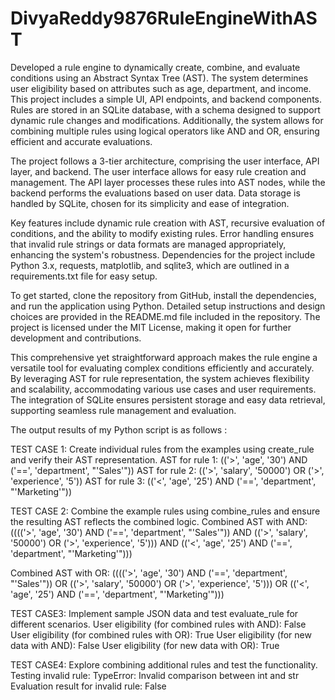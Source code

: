 # DivyaReddy9876RuleEngineWithAST
Developed a rule engine to dynamically create, combine, and evaluate conditions using an Abstract Syntax Tree (AST). The system determines user eligibility based on attributes such as age, department, and income. This project includes a simple UI, API endpoints, and backend components. Rules are stored in an SQLite database, with a schema designed to support dynamic rule changes and modifications. Additionally, the system allows for combining multiple rules using logical operators like AND and OR, ensuring efficient and accurate evaluations.

The project follows a 3-tier architecture, comprising the user interface, API layer, and backend. The user interface allows for easy rule creation and management. The API layer processes these rules into AST nodes, while the backend performs the evaluations based on user data. Data storage is handled by SQLite, chosen for its simplicity and ease of integration.

Key features include dynamic rule creation with AST, recursive evaluation of conditions, and the ability to modify existing rules. Error handling ensures that invalid rule strings or data formats are managed appropriately, enhancing the system's robustness. Dependencies for the project include Python 3.x, requests, matplotlib, and sqlite3, which are outlined in a requirements.txt file for easy setup.

To get started, clone the repository from GitHub, install the dependencies, and run the application using Python. Detailed setup instructions and design choices are provided in the README.md file included in the repository. The project is licensed under the MIT License, making it open for further development and contributions.

This comprehensive yet straightforward approach makes the rule engine a versatile tool for evaluating complex conditions efficiently and accurately. By leveraging AST for rule representation, the system achieves flexibility and scalability, accommodating various use cases and user requirements. The integration of SQLite ensures persistent storage and easy data retrieval, supporting seamless rule management and evaluation.


The output results of my Python script is as follows :

TEST CASE 1: Create individual rules from the examples using create_rule and verify their AST representation.
AST for rule 1: (('>', 'age', '30') AND ('==', 'department', "'Sales'"))
AST for rule 2: (('>', 'salary', '50000') OR ('>', 'experience', '5'))
AST for rule 3: (('<', 'age', '25') AND ('==', 'department', "'Marketing'"))

TEST CASE 2: Combine the example rules using combine_rules and ensure the resulting AST reflects the combined logic.
Combined AST with AND: (((('>', 'age', '30') AND ('==', 'department', "'Sales'")) AND (('>', 'salary', '50000') OR ('>', 'experience', '5'))) AND (('<', 'age', '25') AND ('==', 'department', "'Marketing'")))

Combined AST with OR: (((('>', 'age', '30') AND ('==', 'department', "'Sales'")) OR (('>', 'salary', '50000') OR ('>', 'experience', '5'))) OR (('<', 'age', '25') AND ('==', 'department', "'Marketing'")))

TEST CASE3: Implement sample JSON data and test evaluate_rule for different scenarios.
User eligibility (for combined rules with AND): False
User eligibility (for combined rules with OR): True
User eligibility (for new data with AND): False
User eligibility (for new data with OR): True

TEST CASE4: Explore combining additional rules and test the functionality.
Testing invalid rule:
TypeError: Invalid comparison between int and str
Evaluation result for invalid rule: False
